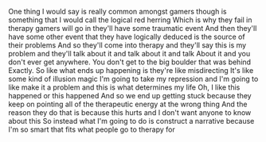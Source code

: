 One thing I would say is really common amongst gamers though is something that I would call the logical red herring Which is why they fail in therapy gamers will go in they'll have some traumatic event And then they'll have some other event that they have logically deduced is the source of their problems And so they'll come into therapy and they'll say this is my problem and they'll talk about it and talk about it and talk About it and you don't ever get anywhere. You don't get to the big boulder that was behind Exactly. So like what ends up happening is they're like misdirecting It's like some kind of illusion magic I'm going to take my repression and I'm going to like make it a problem and this is what determines my life Oh, I like this happened or this happened And so we end up getting stuck because they keep on pointing all of the therapeutic energy at the wrong thing And the reason they do that is because this hurts and I don't want anyone to know about this So instead what I'm going to do is construct a narrative because I'm so smart that fits what people go to therapy for